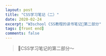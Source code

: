 ```yaml
---
layout: post
title: "CSS学习笔记（二）"
date: 2020-02-24
excerpt: "W3school CSS教程的读书笔记📕第二部分"
tags: [front end]
comments: false
---
```




> 🥳CSS学习笔记的第二部分～



